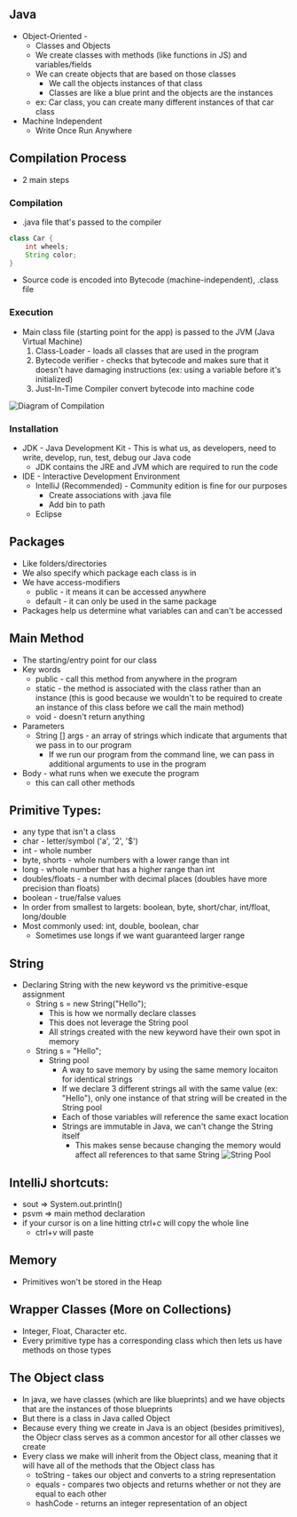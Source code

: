 ## Java
- Object-Oriented - 
    - Classes and Objects
    - We create classes with methods (like functions in JS) and variables/fields
    - We can create objects that are based on those classes
        - We call the objects instances of that class
        - Classes are like a blue print and the objects are the instances
    - ex: Car class, you can create many different instances of that car class
- Machine Independent
    - Write Once Run Anywhere


## Compilation Process
- 2 main steps

### Compilation
- .java file that's passed to the compiler
```java
class Car {
    int wheels;
    String color;
}
```
- Source code is encoded into Bytecode (machine-independent), .class file


### Execution
- Main class file (starting point for the app) is passed to the JVM (Java Virtual Machine)
    1. Class-Loader - loads all classes that are used in the program
    2. Bytecode verifier - checks that bytecode and makes sure that it doesn't have damaging instructions (ex: using a variable before it's initialized)
    3. Just-In-Time Compiler convert bytecode into machine code

    
![Diagram of Compilation](https://media.geeksforgeeks.org/wp-content/uploads/java.jpg)


### Installation
- JDK - Java Development Kit - This is what us, as developers, need to write, develop, run, test, debug our Java code
    - JDK contains the JRE and JVM which are required to run the code
- IDE - Interactive Development Environment
    - IntelliJ (Recommended) - Community edition is fine for our purposes
        - Create associations with .java file
        - Add bin to path
    - Eclipse


## Packages
- Like folders/directories
- We also specify which package each class is in
- We have access-modifiers 
    - public - it means it can be accessed anywhere
    - default - it can only be used in the same package
- Packages help us determine what variables can and can't be accessed

## Main Method
- The starting/entry point for our class
- Key words
    - public - call this method from anywhere in the program
    - static - the method is associated with the class rather than an instance (this is good because we wouldn't to be required to create an instance of this class before we call the main method)
    - void - doesn't return anything
- Parameters
    - String [] args - an array of strings which indicate that arguments that we pass in to our program
        - If we run our program from the command line, we can pass in additional arguments to use in the program
- Body - what runs when we execute the program
    - this can call other methods


## Primitive Types:
- any type that isn't a class
- char - letter/symbol ('a', '2', '$')
- int - whole number
- byte, shorts - whole numbers with a lower range than int
- long - whole number that has a higher range than int
- doubles/floats - a number with decimal places (doubles have more precision than floats)
- boolean - true/false values
- In order from smallest to largets: boolean, byte, short/char, int/float, long/double
- Most commonly used: int, double, boolean, char
    - Sometimes use longs if we want guaranteed larger range


## String
- Declaring String with the new keyword vs the primitive-esque assignment
    - String s = new String("Hello");
        - This is how we normally declare classes
        - This does not leverage the String pool
        - All strings created with the new keyword have their own spot in memory
    - String s = "Hello";
        - String pool
            - A way to save memory by using the same memory locaiton for identical strings
            - If we declare 3 different strings all with the same value (ex: "Hello"), only one instance of that string will be created in the String pool
            - Each of those variables will reference the same exact location
            - Strings are immutable in Java, we can't change the String itself
                - This makes sense because changing the memory would affect all references to that same String
![String Pool](https://journaldev.nyc3.digitaloceanspaces.com/2012/11/String-Pool-Java1.png)

## IntelliJ shortcuts:
- sout => System.out.println()
- psvm => main method declaration
- if your cursor is on a line hitting ctrl+c will copy the whole line
    - ctrl+v will paste

## Memory
- Primitives won't be stored in the Heap

## Wrapper Classes (More on Collections)
- Integer, Float, Character etc.
- Every primitive type has a corresponding class which then lets us have methods on those types

## The Object class
- In java, we have classes (which are like blueprints) and we have objects that are the instances of those blueprints
- But there is a class in Java called Object
- Because every thing we create in Java is an object (besides primitives), the Objecr class serves as a common ancestor for all other classes we create
- Every class we make will inherit from the Object class, meaning that it will have all of the methods that the Object class has
    - toString - takes our object and converts to a string representation
    - equals - compares two objects and returns whether or not they are equal to each other
    - hashCode - returns an integer representation of an object